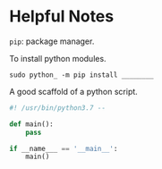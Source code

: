 # Helpful Notes

`pip`: package manager.

To install python modules.

`sudo python_ -m pip install ________`


A good scaffold of a python script.

```py 
#! /usr/bin/python3.7 --

def main():
    pass

if __name___ == '__main__':
    main()

```
